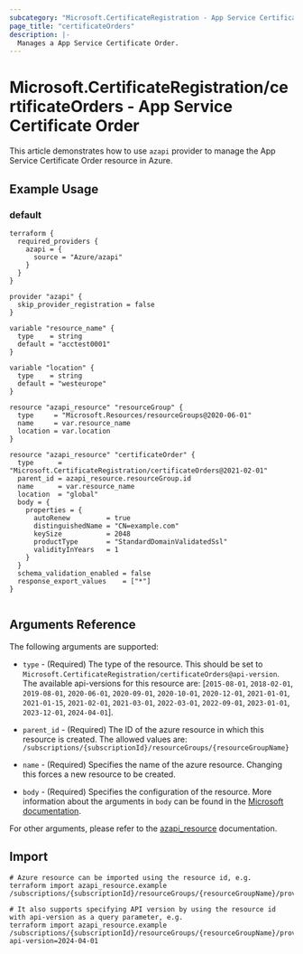```yaml
---
subcategory: "Microsoft.CertificateRegistration - App Service Certificates"
page_title: "certificateOrders"
description: |-
  Manages a App Service Certificate Order.
---
```


# Microsoft.CertificateRegistration/certificateOrders - App Service Certificate Order

This article demonstrates how to use `azapi` provider to manage the App Service Certificate Order resource in Azure.

## Example Usage

### default

```hcl
terraform {
  required_providers {
    azapi = {
      source = "Azure/azapi"
    }
  }
}

provider "azapi" {
  skip_provider_registration = false
}

variable "resource_name" {
  type    = string
  default = "acctest0001"
}

variable "location" {
  type    = string
  default = "westeurope"
}

resource "azapi_resource" "resourceGroup" {
  type     = "Microsoft.Resources/resourceGroups@2020-06-01"
  name     = var.resource_name
  location = var.location
}

resource "azapi_resource" "certificateOrder" {
  type      = "Microsoft.CertificateRegistration/certificateOrders@2021-02-01"
  parent_id = azapi_resource.resourceGroup.id
  name      = var.resource_name
  location  = "global"
  body = {
    properties = {
      autoRenew         = true
      distinguishedName = "CN=example.com"
      keySize           = 2048
      productType       = "StandardDomainValidatedSsl"
      validityInYears   = 1
    }
  }
  schema_validation_enabled = false
  response_export_values    = ["*"]
}


```



## Arguments Reference

The following arguments are supported:

* `type` - (Required) The type of the resource. This should be set to `Microsoft.CertificateRegistration/certificateOrders@api-version`. The available api-versions for this resource are: [`2015-08-01`, `2018-02-01`, `2019-08-01`, `2020-06-01`, `2020-09-01`, `2020-10-01`, `2020-12-01`, `2021-01-01`, `2021-01-15`, `2021-02-01`, `2021-03-01`, `2022-03-01`, `2022-09-01`, `2023-01-01`, `2023-12-01`, `2024-04-01`].

* `parent_id` - (Required) The ID of the azure resource in which this resource is created. The allowed values are:  
  `/subscriptions/{subscriptionId}/resourceGroups/{resourceGroupName}`

* `name` - (Required) Specifies the name of the azure resource. Changing this forces a new resource to be created.

* `body` - (Required) Specifies the configuration of the resource. More information about the arguments in `body` can be found in the [Microsoft documentation](https://learn.microsoft.com/en-us/azure/templates/Microsoft.CertificateRegistration/certificateOrders?pivots=deployment-language-terraform).

For other arguments, please refer to the [azapi_resource](https://registry.terraform.io/providers/Azure/azapi/latest/docs/resources/resource) documentation.

## Import

 ```shell
 # Azure resource can be imported using the resource id, e.g.
 terraform import azapi_resource.example /subscriptions/{subscriptionId}/resourceGroups/{resourceGroupName}/providers/Microsoft.CertificateRegistration/certificateOrders/{resourceName}
 
 # It also supports specifying API version by using the resource id with api-version as a query parameter, e.g.
 terraform import azapi_resource.example /subscriptions/{subscriptionId}/resourceGroups/{resourceGroupName}/providers/Microsoft.CertificateRegistration/certificateOrders/{resourceName}?api-version=2024-04-01
 ```
